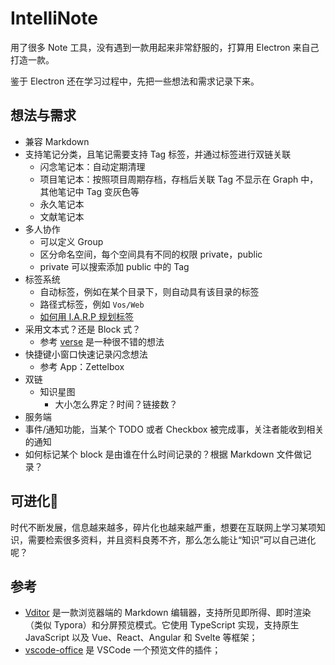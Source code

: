 # IntelliNote

用了很多 Note 工具，没有遇到一款用起来非常舒服的，打算用 Electron 来自己打造一款。

鉴于 Electron 还在学习过程中，先把一些想法和需求记录下来。

## 想法与需求

- 兼容 Markdown
- 支持笔记分类，且笔记需要支持 Tag 标签，并通过标签进行双链关联
  - 闪念笔记本：自动定期清理
  - 项目笔记本：按照项目周期存档，存档后关联 Tag 不显示在 Graph 中，其他笔记中 Tag 变灰色等
  - 永久笔记本
  - 文献笔记本
- 多人协作
  - 可以定义 Group
  - 区分命名空间，每个空间具有不同的权限 private，public
  - private 可以搜索添加 public 中的 Tag
- 标签系统
  - 自动标签，例如在某个目录下，则自动具有该目录的标签
  - 路径式标签，例如 `Vos/Web`
  - [如何用 I.A.R.P 规划标签](https://help.flomoapp.com/thinking/iarp.html)
- 采用文本式？还是 Block 式？
  - 参考 [verse](https://verse.app.yinxiang.com/product/) 是一种很不错的想法
- 快捷键小窗口快速记录闪念想法
  - 参考 App：Zettelbox
- 双链
  - 知识星图
    - 大小怎么界定？时间？链接数？
- 服务端
- 事件/通知功能，当某个 TODO 或者 Checkbox 被完成事，关注者能收到相关的通知
- 如何标记某个 block 是由谁在什么时间记录的？根据 Markdown 文件做记录？

## 可进化🧬

时代不断发展，信息越来越多，碎片化也越来越严重，想要在互联网上学习某项知识，需要检索很多资料，并且资料良莠不齐，那么怎么能让“知识”可以自己进化呢？

## 参考

* [Vditor](https://github.com/Vanessa219/vditor) 是一款浏览器端的 Markdown 编辑器，支持所见即所得、即时渲染（类似 Typora）和分屏预览模式。它使用 TypeScript 实现，支持原生 JavaScript 以及 Vue、React、Angular 和 Svelte 等框架；
* [vscode-office](https://marketplace.visualstudio.com/items?itemName=cweijan.vscode-office) 是 VSCode 一个预览文件的插件；



